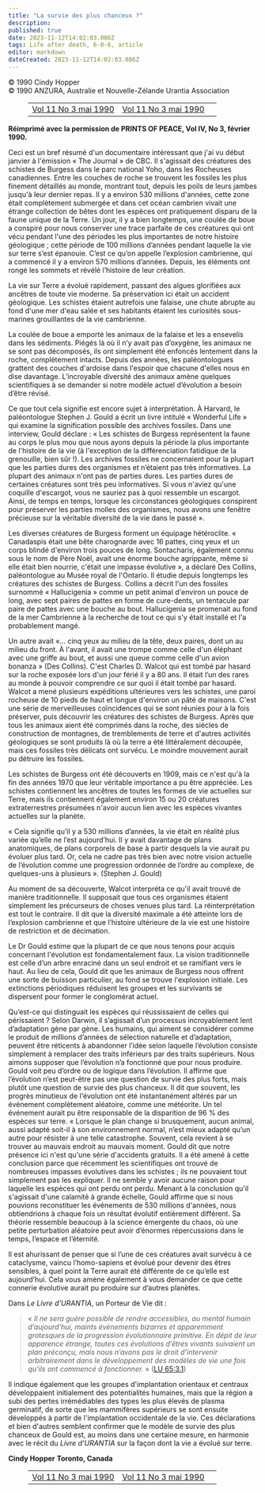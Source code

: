 ```yaml
---
title: "La survie des plus chanceux ?"
description: 
published: true
date: 2023-11-12T14:02:03.086Z
tags: Life after death, 6-0-6, article
editor: markdown
dateCreated: 2023-11-12T14:02:03.086Z
---
```



<p class="v-card v-sheet theme--light grey lighten-3 px-2 py-1">© 1990 Cindy Hopper<br>© 1990 ANZURA, Australie et Nouvelle-Zélande Urantia Association</p>
<figure class="table chapter-navigator">
  <table>
    <tbody>
      <tr>
        <td>
        <a href="/fr/article/606/Vol11_3">
          <span class="mdi mdi-arrow-left-drop-circle"></span><span class="pl-2">Vol 11 No 3 mai 1990</span>
        </a>
        </td>
        <td>
        <a href="/fr/index/articles_606#vol-11-no-3-mai-1990">
          <span class="mdi mdi-book-open-variant"></span><span class="pl-2">Vol 11 No 3 mai 1990</span>
        </a>
        </td>
        <td>
        </td>
      </tr>
    </tbody>
  </table>
</figure>



**Réimprimé avec la permission de PRINTS OF PEACE, Vol IV, No 3, février 1990.**

Ceci est un bref résumé d'un documentaire intéressant que j'ai vu début janvier à l'émission « The Journal » de CBC. Il s'agissait des créatures des schistes de Burgess dans le parc national Yoho, dans les Rocheuses canadiennes. Entre les couches de roche se trouvent les fossiles les plus finement détaillés au monde, montrant tout, depuis les poils de leurs jambes jusqu'à leur dernier repas. Il y a environ 530 millions d'années, cette zone était complètement submergée et dans cet océan cambrien vivait une étrange collection de bêtes dont les espèces ont pratiquement disparu de la faune unique de la Terre. Un jour, il y a bien longtemps, une coulée de boue a conspiré pour nous conserver une trace parfaite de ces créatures qui ont vécu pendant l'une des périodes les plus importantes de notre histoire géologique ; cette période de 100 millions d’années pendant laquelle la vie sur terre s’est épanouie. C’est ce qu’on appelle l’explosion cambrienne, qui a commencé il y a environ 570 millions d’années. Depuis, les éléments ont rongé les sommets et révélé l’histoire de leur création.

La vie sur Terre a évolué rapidement, passant des algues glorifiées aux ancêtres de toute vie moderne. Sa préservation ici était un accident géologique. Les schistes étaient autrefois une falaise, une chute abrupte au fond d'une mer d'eau salée et ses habitants étaient les curiosités sous-marines grouillantes de la vie cambrienne.

La coulée de boue a emporté les animaux de la falaise et les a ensevelis dans les sédiments. Piégés là où il n’y avait pas d’oxygène, les animaux ne se sont pas décomposés, ils ont simplement été enfoncés lentement dans la roche, complètement intacts. Depuis des années, les paléontologues grattent des couches d'ardoise dans l'espoir que chacune d'elles nous en dise davantage. L’incroyable diversité des animaux amène quelques scientifiques à se demander si notre modèle actuel d’évolution a besoin d’être révisé.

Ce que tout cela signifie est encore sujet à interprétation. À Harvard, le paléontologue Stephen J. Gould a écrit un livre intitulé « Wonderful Life » qui examine la signification possible des archives fossiles. Dans une interview, Gould déclare : « Les schistes de Burgess représentent la faune au corps le plus mou que nous ayons depuis la période la plus importante de l'histoire de la vie (à l'exception de la différenciation fatidique de la grenouille, bien sûr !). Les archives fossiles ne concernaient pour la plupart que les parties dures des organismes et n’étaient pas très informatives. La plupart des animaux n'ont pas de parties dures. Les parties dures de certaines créatures sont très peu informatives. Si vous n'aviez qu'une coquille d'escargot, vous ne sauriez pas à quoi ressemble un escargot. Ainsi, de temps en temps, lorsque les circonstances géologiques conspirent pour préserver les parties molles des organismes, nous avons une fenêtre précieuse sur la véritable diversité de la vie dans le passé ».

Les diverses créatures de Burgess forment un équipage hétéroclite. « Canadaspis était une bête charognarde avec 16 pattes, cinq yeux et un corps blindé d'environ trois pouces de long. Sontacharis, également connu sous le nom de Père Noël, avait une énorme bouche agrippante, même si elle était bien nourrie, c'était une impasse évolutive », a déclaré Des Collins, paléontologue au Musée royal de l'Ontario. Il étudie depuis longtemps les créatures des schistes de Burgess. Collins a décrit l'un des fossiles surnommé « Hallucigenia » comme un petit animal d'environ un pouce de long, avec sept paires de pattes en forme de cure-dents, un tentacule par paire de pattes avec une bouche au bout. Hallucigenia se promenait au fond de la mer Cambrienne à la recherche de tout ce qui s'y était installé et l'a probablement mangé.

Un autre avait «… cinq yeux au milieu de la tête, deux paires, dont un au milieu du front. À l'avant, il avait une trompe comme celle d'un éléphant avec une griffe au bout, et aussi une queue comme celle d'un avion bonanza » (Des Collins). C'est Charles D. Walcot qui est tombé par hasard sur la roche exposée lors d'un jour férié il y a 80 ans. Il était l’un des rares au monde à pouvoir comprendre ce sur quoi il était tombé par hasard. Walcot a mené plusieurs expéditions ultérieures vers les schistes, une paroi rocheuse de 10 pieds de haut et longue d'environ un pâté de maisons. C'est une série de merveilleuses coïncidences qui se sont réunies pour à la fois préserver, puis découvrir les créatures des schistes de Burgess. Après que tous les animaux aient été comprimés dans la roche, des siècles de construction de montagnes, de tremblements de terre et d'autres activités géologiques se sont produits là où la terre a été littéralement découpée, mais ces fossiles très délicats ont survécu. Le moindre mouvement aurait pu détruire les fossiles.

Les schistes de Burgess ont été découverts en 1909, mais ce n'est qu'à la fin des années 1970 que leur véritable importance a pu être appréciée. Les schistes contiennent les ancêtres de toutes les formes de vie actuelles sur Terre, mais ils contiennent également environ 15 ou 20 créatures extraterrestres présumées n'avoir aucun lien avec les espèces vivantes actuelles sur la planète.

« Cela signifie qu’il y a 530 millions d’années, la vie était en réalité plus variée qu’elle ne l’est aujourd’hui. Il y avait davantage de plans anatomiques, de plans corporels de base à partir desquels la vie aurait pu évoluer plus tard. Or, cela ne cadre pas très bien avec notre vision actuelle de l’évolution comme une progression ordonnée de l’ordre au complexe, de quelques-uns à plusieurs ». (Stephen J. Gould)

Au moment de sa découverte, Walcot interpréta ce qu'il avait trouvé de manière traditionnelle. Il supposait que tous ces organismes étaient simplement les précurseurs de choses venues plus tard. La réinterprétation est tout le contraire. Il dit que la diversité maximale a été atteinte lors de l’explosion cambrienne et que l’histoire ultérieure de la vie est une histoire de restriction et de décimation.

Le Dr Gould estime que la plupart de ce que nous tenons pour acquis concernant l'évolution est fondamentalement faux. La vision traditionnelle est celle d’un arbre enraciné dans un seul endroit et se ramifiant vers le haut. Au lieu de cela, Gould dit que les animaux de Burgess nous offrent une sorte de buisson particulier, au fond se trouve l'explosion initiale. Les extinctions périodiques réduisent les groupes et les survivants se dispersent pour former le conglomérat actuel.

Qu’est-ce qui distinguait les espèces qui réussissaient de celles qui périssaient ? Selon Darwin, il s’agissait d’un processus incroyablement lent d’adaptation gène par gène. Les humains, qui aiment se considérer comme le produit de millions d’années de sélection naturelle et d’adaptation, peuvent être réticents à abandonner l’idée selon laquelle l’évolution consiste simplement à remplacer des traits inférieurs par des traits supérieurs. Nous aimons supposer que l’évolution n’a fonctionné que pour nous produire. Gould voit peu d’ordre ou de logique dans l’évolution. Il affirme que l’évolution n’est peut-être pas une question de survie des plus forts, mais plutôt une question de survie des plus chanceux. Il dit que souvent, les progrès minutieux de l'évolution ont été instantanément altérés par un événement complètement aléatoire, comme une météorite. Un tel événement aurait pu être responsable de la disparition de 96 % des espèces sur terre. « Lorsque le plan change si brusquement, aucun animal, aussi adapté soit-il à son environnement normal, n’est mieux adapté qu’un autre pour résister à une telle catastrophe. Souvent, cela revient à se trouver au mauvais endroit au mauvais moment. Gould dit que notre présence ici n'est qu'une série d'accidents gratuits. Il a été amené à cette conclusion parce que récemment les scientifiques ont trouvé de nombreuses impasses évolutives dans les schistes ; ils ne pouvaient tout simplement pas les expliquer. Il ne semble y avoir aucune raison pour laquelle les espèces qui ont perdu ont perdu. Menant à la conclusion qu'il s'agissait d'une calamité à grande échelle, Gould affirme que si nous pouvions reconstituer les événements de 530 millions d'années, nous obtiendrions à chaque fois un résultat évolutif entièrement différent. Sa théorie ressemble beaucoup à la science émergente du chaos, où une petite perturbation aléatoire peut avoir d’énormes répercussions dans le temps, l’espace et l’éternité.

Il est ahurissant de penser que si l’une de ces créatures avait survécu à ce cataclysme, vaincu l’homo-sapiens et évolué pour devenir des êtres sensibles, à quel point la Terre aurait été différente de ce qu’elle est aujourd’hui. Cela vous amène également à vous demander ce que cette connerie évolutive aurait pu produire sur d’autres planètes.

Dans _Le Livre d'URANTIA_, un Porteur de Vie dit :

> « _Il ne sera guère possible de rendre accessibles, au mental humain d’aujourd’hui, maints évènements bizarres et apparemment grotesques de la progression évolutionnaire primitive. En dépit de leur apparence étrange, toutes ces évolutions d’êtres vivants suivaient un plan préconçu, mais nous n’avons pas le droit d’intervenir arbitrairement dans le développement des modèles de vie une fois qu’ils ont commencé à fonctionner._ » (<a id="a42_433"></a>[LU 65:3.1](/fr/The_Urantia_Book/65#p3_1))

Il indique également que les groupes d'implantation orientaux et centraux développaient initialement des potentialités humaines, mais que la région a subi des pertes irrémédiables des types les plus élevés de plasma germinatif, de sorte que les mammifères supérieurs se sont ensuite développés à partir de l'implantation occidentale de la vie. Ces déclarations et bien d'autres semblent confirmer que le modèle de survie des plus chanceux de Gould est, au moins dans une certaine mesure, en harmonie avec le récit du _Livre d'URANTIA_ sur la façon dont la vie a évolué sur terre.

**Cindy Hopper**
**Toronto, Canada**



<figure class="table chapter-navigator">
  <table>
    <tbody>
      <tr>
        <td>
        <a href="/fr/article/606/Vol11_3">
          <span class="mdi mdi-arrow-left-drop-circle"></span><span class="pl-2">Vol 11 No 3 mai 1990</span>
        </a>
        </td>
        <td>
        <a href="/fr/index/articles_606#vol-11-no-3-mai-1990">
          <span class="mdi mdi-book-open-variant"></span><span class="pl-2">Vol 11 No 3 mai 1990</span>
        </a>
        </td>
        <td>
        </td>
      </tr>
    </tbody>
  </table>
</figure>
